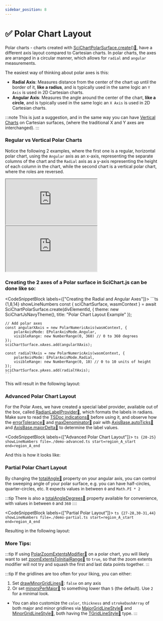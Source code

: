 ```yaml
---
sidebar_position: 8
---
```


# ✅ Polar Chart Layout

Polar charts - charts created with [SciChartPolarSurface.create():blue_book:](https://www.scichart.com/documentation/js/v4/typedoc/classes/scichartpolarsurface.html#create), have a different axis layout compared to Cartesian charts. In polar charts, the axes are arranged in a circular manner, which allows for `radial` and `angular` measurements.

The easiest way of thinking about polar axes is this:
- **Radial Axis**: Measures distance from the center of the chart up until the border of it, **like a radius**, and is typically used in the same logic an `Y Axis` is used in 2D Cartesian charts.
- **Angular Axis**: Measures the angle around the center of the chart, **like a circle**, and is typically used in the same logic an `X Axis` is used in 2D Cartesian charts.

:::note
This is just a suggestion, and in the same way you can have [Vertical Charts](/docs/2d-charts/axis-api/multi-axis-and-layout/vertical-charts-rotate-transpose-axis/) on Cartesian surfaces, (where the traditional X and Y axes are interchanged).
:::

### Regular vs Vertical Polar Charts

Notice the following 2 examples, where the first one is a regular, horizontal polar chart, using the `Angular` axis as an x-axis, representing the separate columns of the chart and the `Radial` axis as a y-axis representing the height of each column in the chart, while the second chart is a vertical polar chart, where the roles are reversed.

<div style={{ display: 'flex', width: '100%', aspectRatio: '2' }}>
    <iframe src="http://stagingdemo2.scichart.com/demo/iframe/polar-column-chart" title="Polar Column Chart Example" style={{ flex: 1, height: 500 }}></iframe>
    <iframe src="http://stagingdemo2.scichart.com/demo/iframe/polar-radial-column-chart" title="Polar Radial Column Chart Example" style={{ flex: 1, height: 500 }}></iframe>
</div>

### Creating the 2 axes of a Polar surface in SciChart.js can be done like so:

<CodeSnippetBlock labels={["Creating the Radial and Angular Axes"]}>
    ```ts {1,8,14} showLineNumbers
    const { sciChartSurface, wasmContext } = await SciChartPolarSurface.create(divElementId, {
        theme: new SciChartJsNavyTheme(),
        title: "Polar Chart Layout Example"
    });

    // Add polar axes
    const angularXAxis = new PolarNumericAxis(wasmContext, {
        polarAxisMode: EPolarAxisMode.Angular,
        visibleRange: new NumberRange(0, 360) // 0 to 360 degrees
    });
    sciChartSurface.xAxes.add(angularXAxis);

    const radialYAxis = new PolarNumericAxis(wasmContext, {
        polarAxisMode: EPolarAxisMode.Radial,
        visibleRange: new NumberRange(0, 10) // 0 to 10 units of height
    });
    sciChartSurface.yAxes.add(radialYAxis);
    ```
</CodeSnippetBlock>

This will result in the following layout:

<LiveDocSnippet name="./demo" />

### Advanced Polar Chart Layout

For the Polar Axes, we have created a special label provider, available out of the box, called [RadianLabelProvider:blue_book:](https://www.scichart.com/documentation/js/v4/typedoc/classes/radianlabelprovider.html), which formats the labels in radians. Make sure to read the [TSDoc indications:blue_book:](https://www.scichart.com/documentation/js/v4/typedoc/classes/radianlabelprovider.html) before using it, and observe how the [errorTolerance:blue_book:](https://www.scichart.com/documentation/js/v4/typedoc/classes/radianlabelprovider.html#errortolerance) and [maxDenominator:blue_book:](https://www.scichart.com/documentation/js/v4/typedoc/classes/radianlabelprovider.html#maxdenominator) pair with [AxisBase.autoTicks:blue_book:](https://www.scichart.com/documentation/js/v4/typedoc/classes/polaraxisbase.html#autoticks) and [AxisBase.majorDelta:blue_book:](https://www.scichart.com/documentation/js/v4/typedoc/classes/polaraxisbase.html#majordelta) to determine the label values.

<CodeSnippetBlock labels={["Advanced Polar Chart Layout"]}>
    ```ts {20-25} showLineNumbers file=./demo-advanced.ts start=region_A_start end=region_A_end
    ```
</CodeSnippetBlock>

And this is how it looks like:

<LiveDocSnippet name="./demo-advanced" />

### Partial Polar Chart Layout

By changing the [totalAngle:blue_book:](https://www.scichart.com/documentation/js/v4/typedoc/classes/polaraxisbase.html#totalAngle) property on your angular axis, you can control the sweeping angle of your polar surface, e.g. you can have half-circles, quarter-circles, etc. 
It expects values in between `0` and `Math.PI * 2`

:::tip
There is also a [totalAngleDegrees:blue_book:](https://www.scichart.com/documentation/js/v4/typedoc/classes/polaraxisbase.html#totalAngleDegrees) property available for convenience, with values in between `0` and `360`
::::

<CodeSnippetBlock labels={["Partial Polar Layout"]}>
    ```ts {27-28,30-31,44} showLineNumbers file=./demo-partial.ts start=region_A_start end=region_A_end
    ```
</CodeSnippetBlock>

Resulting in the following layout:

<LiveDocSnippet name="./demo-partial" />

### More Tips:

:::tip
If using [PolarZoomExtentsModifier:blue_book:](https://www.scichart.com/documentation/js/v4/typedoc/classes/polarzoomextentsmodifier.html) on a polar chart, you will likely want to set [zoomExtentsToInitialRange:blue_book:](https://www.scichart.com/documentation/js/v4/typedoc/classes/polaraxisbase.html#zoomextentstoinitialrange) to `true`, so that the zoom extents modifier will not try and squash the first and last data points together.
:::

:::tip
If the gridlines are too often for your liking, you can either:
1. Set [drawMinorGridLines:blue_book:](https://www.scichart.com/documentation/js/v4/typedoc/classes/polaraxisbase.html#drawminorgirdlines): `false` on any axis
2. Or set [minorsPerMajor:blue_book:](https://www.scichart.com/documentation/js/v4/typedoc/classes/polaraxisbase.html#minorsPerMajor) to something lower than `5` (the default). Use `2` for a minimal look.

- You can also customize the `color`, `thickness` and `strokeDashArray` of both major and minor gridlines via [MajorGridLineStyle:blue_book:](https://www.scichart.com/documentation/js/v4/typedoc/classes/polaraxisbase.html#majorgridlinestyle) and [MinorGridLineStyle:blue_book:](https://www.scichart.com/documentation/js/v4/typedoc/classes/polaraxisbase.html#minorgridlinestyle), both having the [TGridLineStyle:blue_book:](https://www.scichart.com/documentation/js/v4/typedoc/index.html#tgridlinestyle) type.
:::